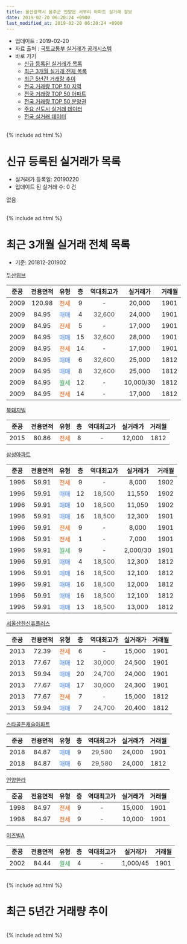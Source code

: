 ```yaml
---
title: 울산광역시 울주군 언양읍 서부리 아파트 실거래 정보
date: 2019-02-20 06:20:24 +0900
last_modified_at: 2019-02-20 06:20:24 +0900
---
```


* 업데이트 : 2019-02-20
* 자료 출처 : [국토교통부 실거래가 공개시스템](http://rt.molit.go.kr)
* 바로 가기
    * [신규 등록된 실거래가 목록](#신규-등록된-실거래가-목록)
    * [최근 3개월 실거래 전체 목록](#최근-3개월-실거래-전체-목록)
    * [최근 5년간 거래량 추이](#최근-5년간-거래량-추이)
    * [전국 거래량 TOP 50 지역](https://inasie.github.io/apt-trade-info/최근-3개월-전국에서-가장-거래가-많이-발생한-지역)
    * [전국 거래량 TOP 50 아파트](https://inasie.github.io/apt-trade-info/최근-3개월-전국에서-가장-거래가-많이-발생한-아파트)
    * [전국 거래량 TOP 50 분양권](https://inasie.github.io/apt-trade-info/최근-3개월-전국에서-가장-거래가-많이-발생한-분양권)
    * [주요 신도시 실거래 데이터](https://inasie.github.io/apt-trade-info/주요-신도시)
    * [전국 실거래 데이터](https://inasie.github.io/apt-trade-info/전국)
<br>
{% include ad.html %}
<br>

# 신규 등록된 실거래가 목록
* 실거래가 등록일: 20190220
* 업데이트 된 실거래 수: 0 건

없음

<br>
{% include ad.html %}
<br>

# 최근 3개월 실거래 전체 목록
* 기준: 201812-201902


[두산위브](https://search.naver.com/search.naver?query=%EC%9A%B8%EC%82%B0%EA%B4%91%EC%97%AD%EC%8B%9C+%EC%9A%B8%EC%A3%BC%EA%B5%B0+%EC%96%B8%EC%96%91%EC%9D%8D+%EC%84%9C%EB%B6%80%EB%A6%AC+%EB%91%90%EC%82%B0%EC%9C%84%EB%B8%8C)

|준공|전용면적|유형|층|역대최고가|실거래가|거래월|
|:---:|:---:|:---:|:---:|:---:|:---:|:---:|
|2009|120.98|<span style="color:#ff5a00">전세</span>|9|<span style="color:#444444">-</span>|20,000|1901|
|2009|84.95|<span style="color:#4285f3">매매</span>|4|<span style="color:#444444">32,600</span>|24,000|1901|
|2009|84.95|<span style="color:#ff5a00">전세</span>|5|<span style="color:#444444">-</span>|17,000|1901|
|2009|84.95|<span style="color:#4285f3">매매</span>|15|<span style="color:#444444">32,600</span>|28,000|1901|
|2009|84.95|<span style="color:#ff5a00">전세</span>|14|<span style="color:#444444">-</span>|17,000|1901|
|2009|84.95|<span style="color:#4285f3">매매</span>|6|<span style="color:#444444">32,600</span>|25,000|1812|
|2009|84.95|<span style="color:#4285f3">매매</span>|8|<span style="color:#444444">32,600</span>|25,000|1812|
|2009|84.95|<span style="color:#34a853">월세</span>|12|<span style="color:#444444">-</span>|10,000/30|1812|
|2009|84.95|<span style="color:#ff5a00">전세</span>|14|<span style="color:#444444">-</span>|17,000|1812|

[복돼지빌](https://search.naver.com/search.naver?query=%EC%9A%B8%EC%82%B0%EA%B4%91%EC%97%AD%EC%8B%9C+%EC%9A%B8%EC%A3%BC%EA%B5%B0+%EC%96%B8%EC%96%91%EC%9D%8D+%EC%84%9C%EB%B6%80%EB%A6%AC+%EB%B3%B5%EB%8F%BC%EC%A7%80%EB%B9%8C)

|준공|전용면적|유형|층|역대최고가|실거래가|거래월|
|:---:|:---:|:---:|:---:|:---:|:---:|:---:|
|2015|80.86|<span style="color:#ff5a00">전세</span>|8|<span style="color:#444444">-</span>|12,000|1812|

[삼성아파트](https://search.naver.com/search.naver?query=%EC%9A%B8%EC%82%B0%EA%B4%91%EC%97%AD%EC%8B%9C+%EC%9A%B8%EC%A3%BC%EA%B5%B0+%EC%96%B8%EC%96%91%EC%9D%8D+%EC%84%9C%EB%B6%80%EB%A6%AC+%EC%82%BC%EC%84%B1%EC%95%84%ED%8C%8C%ED%8A%B8)

|준공|전용면적|유형|층|역대최고가|실거래가|거래월|
|:---:|:---:|:---:|:---:|:---:|:---:|:---:|
|1996|59.91|<span style="color:#ff5a00">전세</span>|9|<span style="color:#444444">-</span>|8,000|1902|
|1996|59.91|<span style="color:#4285f3">매매</span>|12|<span style="color:#444444">18,500</span>|11,550|1902|
|1996|59.91|<span style="color:#4285f3">매매</span>|10|<span style="color:#444444">18,500</span>|11,050|1902|
|1996|59.91|<span style="color:#4285f3">매매</span>|16|<span style="color:#444444">18,500</span>|12,300|1901|
|1996|59.91|<span style="color:#ff5a00">전세</span>|9|<span style="color:#444444">-</span>|8,000|1901|
|1996|59.91|<span style="color:#ff5a00">전세</span>|1|<span style="color:#444444">-</span>|7,000|1901|
|1996|59.91|<span style="color:#34a853">월세</span>|9|<span style="color:#444444">-</span>|2,000/30|1901|
|1996|59.91|<span style="color:#4285f3">매매</span>|4|<span style="color:#444444">18,500</span>|12,300|1812|
|1996|59.91|<span style="color:#4285f3">매매</span>|16|<span style="color:#444444">18,500</span>|12,100|1812|
|1996|59.91|<span style="color:#4285f3">매매</span>|16|<span style="color:#444444">18,500</span>|12,000|1812|
|1996|59.91|<span style="color:#4285f3">매매</span>|16|<span style="color:#444444">18,500</span>|12,100|1812|
|1996|59.91|<span style="color:#4285f3">매매</span>|13|<span style="color:#444444">18,500</span>|13,000|1812|

[서울산한신휴플러스](https://search.naver.com/search.naver?query=%EC%9A%B8%EC%82%B0%EA%B4%91%EC%97%AD%EC%8B%9C+%EC%9A%B8%EC%A3%BC%EA%B5%B0+%EC%96%B8%EC%96%91%EC%9D%8D+%EC%84%9C%EB%B6%80%EB%A6%AC+%EC%84%9C%EC%9A%B8%EC%82%B0%ED%95%9C%EC%8B%A0%ED%9C%B4%ED%94%8C%EB%9F%AC%EC%8A%A4)

|준공|전용면적|유형|층|역대최고가|실거래가|거래월|
|:---:|:---:|:---:|:---:|:---:|:---:|:---:|
|2013|72.39|<span style="color:#ff5a00">전세</span>|6|<span style="color:#444444">-</span>|15,000|1901|
|2013|77.67|<span style="color:#4285f3">매매</span>|12|<span style="color:#444444">30,000</span>|24,500|1901|
|2013|59.94|<span style="color:#4285f3">매매</span>|20|<span style="color:#444444">24,700</span>|24,000|1901|
|2013|77.67|<span style="color:#4285f3">매매</span>|17|<span style="color:#444444">30,000</span>|24,300|1901|
|2013|77.67|<span style="color:#ff5a00">전세</span>|7|<span style="color:#444444">-</span>|15,000|1812|
|2013|59.94|<span style="color:#4285f3">매매</span>|7|<span style="color:#444444">24,700</span>|20,400|1812|

[스타골든캐슬아파트](https://search.naver.com/search.naver?query=%EC%9A%B8%EC%82%B0%EA%B4%91%EC%97%AD%EC%8B%9C+%EC%9A%B8%EC%A3%BC%EA%B5%B0+%EC%96%B8%EC%96%91%EC%9D%8D+%EC%84%9C%EB%B6%80%EB%A6%AC+%EC%8A%A4%ED%83%80%EA%B3%A8%EB%93%A0%EC%BA%90%EC%8A%AC%EC%95%84%ED%8C%8C%ED%8A%B8)

|준공|전용면적|유형|층|역대최고가|실거래가|거래월|
|:---:|:---:|:---:|:---:|:---:|:---:|:---:|
|2018|84.87|<span style="color:#4285f3">매매</span>|9|<span style="color:#444444">29,580</span>|24,000|1901|
|2018|84.87|<span style="color:#4285f3">매매</span>|6|<span style="color:#444444">29,580</span>|24,000|1812|

[언양한라](https://search.naver.com/search.naver?query=%EC%9A%B8%EC%82%B0%EA%B4%91%EC%97%AD%EC%8B%9C+%EC%9A%B8%EC%A3%BC%EA%B5%B0+%EC%96%B8%EC%96%91%EC%9D%8D+%EC%84%9C%EB%B6%80%EB%A6%AC+%EC%96%B8%EC%96%91%ED%95%9C%EB%9D%BC)

|준공|전용면적|유형|층|역대최고가|실거래가|거래월|
|:---:|:---:|:---:|:---:|:---:|:---:|:---:|
|1998|84.97|<span style="color:#ff5a00">전세</span>|9|<span style="color:#444444">-</span>|15,000|1901|
|1998|84.97|<span style="color:#ff5a00">전세</span>|9|<span style="color:#444444">-</span>|10,000|1901|

[이즈빌A](https://search.naver.com/search.naver?query=%EC%9A%B8%EC%82%B0%EA%B4%91%EC%97%AD%EC%8B%9C+%EC%9A%B8%EC%A3%BC%EA%B5%B0+%EC%96%B8%EC%96%91%EC%9D%8D+%EC%84%9C%EB%B6%80%EB%A6%AC+%EC%9D%B4%EC%A6%88%EB%B9%8CA)

|준공|전용면적|유형|층|역대최고가|실거래가|거래월|
|:---:|:---:|:---:|:---:|:---:|:---:|:---:|
|2002|84.44|<span style="color:#34a853">월세</span>|4|<span style="color:#444444">-</span>|1,000/45|1901|


<br>
{% include ad.html %}
<br>

# 최근 5년간 거래량 추이


<div style="width:100%;">
    <canvas id="deal_progress" height="200"></canvas>
</div>

<script>
new Chart(document.getElementById("deal_progress"), {
    type: 'line',
    data: {
        labels: ['201402','201403','201404','201405','201406','201407','201408','201409','201410','201411','201412','201501','201502','201503','201504','201505','201506','201507','201508','201509','201510','201511','201512','201601','201602','201603','201604','201605','201606','201607','201608','201609','201610','201611','201612','201701','201702','201703','201704','201705','201706','201707','201708','201709','201710','201711','201712','201801','201802','201803','201804','201805','201806','201807','201808','201809','201810','201811','201812','201901','201902'],
        datasets: [{
            label: '매매',
            pointRadius: 1,
            data: [14, 16, 12, 12, 8, 13, 16, 21, 19, 10, 18, 25, 17, 21, 25, 26, 18, 24, 17, 13, 24, 9, 8, 4, 11, 10, 11, 8, 5, 7, 6, 8, 10, 3, 8, 3, 9, 5, 14, 3, 3, 8, 14, 7, 10, 11, 7, 7, 3, 8, 7, 4, 9, 4, 5, 2, 5, 2, 9, 7, 2],
            borderColor: "rgba(255, 201, 14, 1)",
            backgroundColor: "rgba(255, 201, 14, 0.5)",
            fill: false,
            lineTension: 0
        },{
            label: '전월세',
            pointRadius: 1,
            data: [5, 3, 7, 7, 9, 2, 5, 9, 4, 5, 7, 2, 2, 2, 6, 3, 8, 7, 5, 2, 7, 8, 4, 6, 3, 4, 3, 5, 4, 2, 3, 4, 12, 6, 5, 6, 8, 4, 7, 5, 6, 2, 4, 0, 5, 4, 3, 5, 3, 5, 3, 3, 7, 4, 2, 6, 7, 4, 4, 10, 1],
            borderColor: "rgba(0, 141, 185, 1)",
            backgroundColor: "rgba(0, 141, 185, 0.5)",
            fill: false,
            lineTension: 0
        }
        ]
    },
    options: {
        responsive: true,
        title: {
            display: false
        },
        tooltips: {
            mode: 'index',
            intersect: false
        },
        hover: {
            mode: 'nearest',
            intersect: true
        },
        scales: {
            xAxes: [{
                display: true,
                scaleLabel: {
                    display: true,
                    labelString: '년/월'
                }
            }],
            yAxes: [{
                display: true,
                ticks: {
                    suggestedMin: 0,
                },
                scaleLabel: {
                    display: true,
                    labelString: '실거래 수'
                }
            }]
        }
    }
});

</script>


<br>
{% include ad.html %}
<br>

